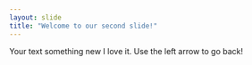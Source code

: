 ```yaml
---
layout: slide
title: "Welcome to our second slide!"
---
```

Your text something new I love it.
Use the left arrow to go back!
